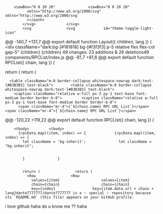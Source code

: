         viewBox="0 0 20 20"	              viewBox="0 0 20 20"
              xmlns="http://www.w3.org/2000/svg"	              xmlns="http://www.w3.org/2000/svg
              ></path>	
            </svg>	            </svg>
            <svg	            <svg             id="theme-toggle-light-icon"
@@ -140,7 +131,7 @@ export default function Layout({ children, lang }) {
        </div>	        </div>
      </div>	      </div>	      <div className="dark:bg-[#181818] bg-[#f3f3f3] p-5 relative flex flex-col gap-5"
        {children}	        {children}
      </div>	      </div>
  49 changes: 23 additions & 26 deletions49  
components/RPCList/index.js
@@ -81,7 +81,6 @@ export default function RPCList({ chain, lang }) {


  return (	  return (
    <div className="shadow dark:bg-[#0D0D0D] bg-white p-8 rounded-[10px] flex flex-col gap-3 overflow-hidden col-span-full relative overflow-x-auto">	    <div className="shadow dark:bg-[#0D0D0D] bg-white p-8 rounded-[10px] flex flex-col gap-3 overflow-hidden col-span-full relative overflow-x-auto">

      <table className="m-0 border-collapse whitespace-nowrap dark:text-[#B3B3B3] text-black">	      <table className="m-0 border-collapse whitespace-nowrap dark:text-[#B3B3B3] text-black">
        <caption className="relative w-full px-3 py-1 text-base font-medium border border-b-0">	        <caption className="relative w-full px-3 py-1 text-base font-medium border border-b-0">
          <span className="mr-4">{`${chain.name} RPC URL List`}</span>	          <span className="mr-4">{`${chain.name} RPC URL List`}</span>
@@ -120,22 +119,22 @@ export default function RPCList({ chain, lang }) {


        <tbody>	        <tbody>
          {rpcData.map((item, index) => {	          {rpcData.map((item, index) => {
            let className = 'bg-inherit';	            let className = "bg-inherit";


            }	            }


            return (	            return (
              <Row	              <Row
                values={item}	                values={item}
                chain={chain}	                chain={chain}
                key={index}	                key={item.data.url + chain + lang}dante7777777/dante7777777 is a ✨ special ✨ repository because its `README.md` (this file) appears on your GitHub profile.
i love github haha
do u know me ??
haha

